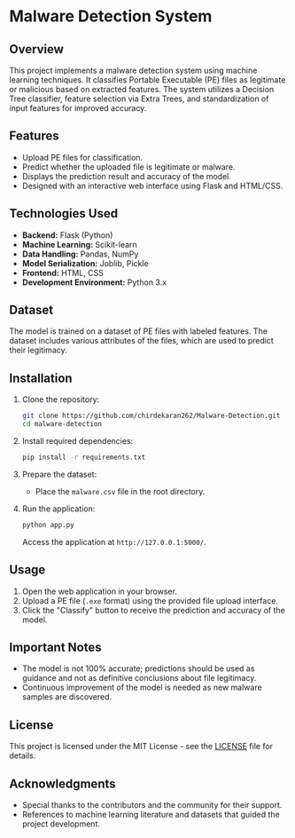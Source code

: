 # Malware Detection System

## Overview
This project implements a malware detection system using machine learning techniques. It classifies Portable Executable (PE) files as legitimate or malicious based on extracted features. The system utilizes a Decision Tree classifier, feature selection via Extra Trees, and standardization of input features for improved accuracy.

## Features
- Upload PE files for classification.
- Predict whether the uploaded file is legitimate or malware.
- Displays the prediction result and accuracy of the model.
- Designed with an interactive web interface using Flask and HTML/CSS.

## Technologies Used
- **Backend:** Flask (Python)
- **Machine Learning:** Scikit-learn
- **Data Handling:** Pandas, NumPy
- **Model Serialization:** Joblib, Pickle
- **Frontend:** HTML, CSS
- **Development Environment:** Python 3.x

## Dataset
The model is trained on a dataset of PE files with labeled features. The dataset includes various attributes of the files, which are used to predict their legitimacy.

## Installation
1. Clone the repository:
   ```bash
   git clone https://github.com/chirdekaran262/Malware-Detection.git
   cd malware-detection
   ```

2. Install required dependencies:
   ```bash
   pip install -r requirements.txt
   ```

3. Prepare the dataset:
   - Place the `malware.csv` file in the root directory.

4. Run the application:
   ```bash
   python app.py
   ```
   Access the application at `http://127.0.0.1:5000/`.

## Usage
1. Open the web application in your browser.
2. Upload a PE file (`.exe` format) using the provided file upload interface.
3. Click the "Classify" button to receive the prediction and accuracy of the model.

## Important Notes
- The model is not 100% accurate; predictions should be used as guidance and not as definitive conclusions about file legitimacy.
- Continuous improvement of the model is needed as new malware samples are discovered.

## License
This project is licensed under the MIT License - see the [LICENSE](LICENSE) file for details.

## Acknowledgments
- Special thanks to the contributors and the community for their support.
- References to machine learning literature and datasets that guided the project development.
